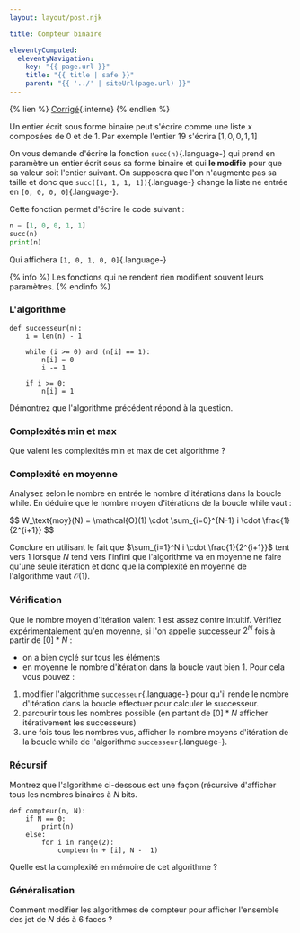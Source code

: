 ```yaml
---
layout: layout/post.njk

title: Compteur binaire

eleventyComputed:
  eleventyNavigation:
    key: "{{ page.url }}"
    title: "{{ title | safe }}"
    parent: "{{ '../' | siteUrl(page.url) }}"
---
```


{% lien %}
[Corrigé](./corrigé){.interne}
{% endlien %}

Un entier écrit sous forme binaire peut s'écrire comme une liste $x$ composées de 0 et de 1. Par exemple l'entier 19 s'écrira $[1, 0, 0, 1, 1]$

On vous demande d'écrire la fonction `succ(n)`{.language-} qui prend en paramètre un entier écrit sous sa forme binaire et qui **le modifie** pour que sa valeur soit l'entier suivant. On supposera que l'on n'augmente pas sa taille et donc que `succ([1, 1, 1, 1])`{.language-} change la liste ne entrée en `[0, 0, 0, 0]`{.language-}.

Cette fonction permet d'écrire le code suivant :

```python
n = [1, 0, 0, 1, 1]
succ(n)
print(n)
```

Qui affichera `[1, 0, 1, 0, 0]`{.language-}

{% info %}
Les fonctions qui ne rendent rien modifient souvent leurs paramètres.
{% endinfo %}

### <span id="successeur"></span>L'algorithme

```python#
def successeur(n):
    i = len(n) - 1

    while (i >= 0) and (n[i] == 1):
        n[i] = 0
        i -= 1

    if i >= 0:
        n[i] = 1
```

Démontrez que l'algorithme précédent répond à la question.

### Complexités min et max

Que valent les complexités min et max de cet algorithme ?

### Complexité en moyenne

Analysez selon le nombre en entrée le nombre d'itérations dans la boucle while. En déduire que le nombre moyen d'itérations de la boucle while vaut :

<div>
$$
W_\text{moy}(N) = \mathcal{O}(1) \cdot \sum_{i=0}^{N-1} i \cdot \frac{1}{2^{i+1}}
$$
</div>

Conclure en utilisant le fait que $\sum_{i=1}^N i \cdot \frac{1}{2^{i+1}}$ tent vers 1 lorsque $N$ tend vers l'infini que l'algorithme va en moyenne ne faire qu'une seule itération et donc que la complexité en moyenne de l'algorithme vaut $\mathcal{O}(1)$.

### Vérification

Que le nombre moyen d'itération valent 1 est assez contre intuitif. Vérifiez expérimentalement qu'en moyenne, si l'on appelle successeur $2^N$ fois à partir de $[0] * N$ :

- on a bien cyclé sur tous les éléments
- en moyenne le nombre d'itération dans la boucle vaut bien 1.
  Pour cela vous pouvez :

1. modifier l'algorithme `successeur`{.language-} pour qu'il rende le nombre d'itération dans la boucle effectuer pour calculer le successeur.
2. parcourir tous les nombres possible (en partant de $[0] * N$ afficher itérativement les successeurs)
3. une fois tous les nombres vus, afficher le nombre moyens d'itération de la boucle while de l'algorithme `successeur`{.language-}.

### Récursif

Montrez que l'algorithme ci-dessous est une façon (récursive d'afficher tous les nombres binaires à $N$ bits.

```python#
def compteur(n, N):
    if N == 0:
        print(n)
    else:
        for i in range(2):
            compteur(n + [i], N -  1)

```

Quelle est la complexité en mémoire de cet algorithme ?

### Généralisation

Comment modifier les algorithmes de compteur pour afficher l'ensemble des jet de $N$ dés à 6 faces ?
